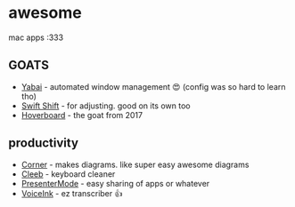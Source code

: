 # awesome
mac apps :333

## GOATS
- [Yabai](https://github.com/koekeishiya/yabai) - automated window management 😍 (config was so hard to learn tho)
- [Swift Shift](https://github.com/pablopunk/SwiftShift) - for adjusting. good on its own too
- [Hoverboard](https://github.com/elslooo/hoverboard ) - the goat from 2017

## productivity
- [Corner](https://github.com/mori-ahk/Corner) - makes diagrams. like super easy awesome diagrams
-  [Cleeb](https://github.com/eliseomartelli/Cleeb) - keyboard cleaner
-  [PresenterMode](https://github.com/benjones/presenterMode) - easy sharing of apps or whatever
-  [VoiceInk](https://github.com/Beingpax/VoiceInk/tree/v0.17) - ez transcriber 👍
